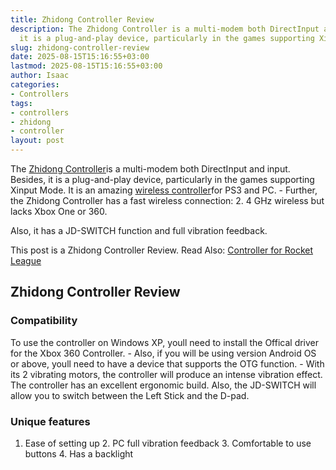 ```yaml
---
title: Zhidong Controller Review
description: The Zhidong Controller is a multi-modem both DirectInput and input. Besides,
  it is a plug-and-play device, particularly in the games supporting Xinput Mode.
slug: zhidong-controller-review
date: 2025-08-15T15:16:55+03:00
lastmod: 2025-08-15T15:16:55+03:00
author: Isaac
categories:
- Controllers
tags:
- controllers
- zhidong
- controller
layout: post
---
```

The [Zhidong Controller](https://www.amazon.com/dp/B01HBKLIJ8/?tag=p-policy-20)is a multi-modem both DirectInput and input. Besides, it is a plug-and-play device, particularly in the games supporting Xinput Mode. It is an amazing [wireless controller](https://pestpolicy.com/)for PS3 and PC. - Further, the Zhidong Controller has a fast wireless connection: 2. 4 GHz wireless but lacks Xbox One or 360.

Also, it has a JD-SWITCH function and full vibration feedback.

This post is a Zhidong Controller Review. Read Also: [Controller for Rocket League](https://pestpolicy.com/best-controller-for-rocket-league/)

##  Zhidong Controller Review

###  Compatibility

To use the controller on Windows XP, youll need to install the Offical driver for the Xbox 360 Controller. - Also, if you will be using version Android OS or above, youll need to have a device that supports the OTG function. - With its 2 vibrating motors, the controller will produce an intense vibration effect. The controller has an excellent ergonomic build. Also, the JD-SWITCH will allow you to switch between the Left Stick and the D-pad.

###  Unique features

1. Ease of setting up 2. PC full vibration feedback 3. Comfortable to use buttons 4. Has a backlight
